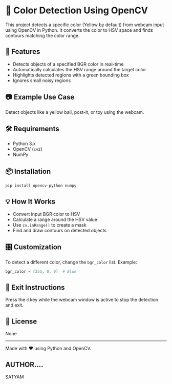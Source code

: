 # 🎨 Color Detection Using OpenCV

This project detects a specific color (Yellow by default) from webcam input using OpenCV in Python. It converts the color to HSV space and finds contours matching the color range.

## 🚀 Features

- Detects objects of a specified BGR color in real-time
- Automatically calculates the HSV range around the target color
- Highlights detected regions with a green bounding box
- Ignores small noisy regions

## 📷 Example Use Case

Detect objects like a yellow ball, post-it, or toy using the webcam.

## 🛠 Requirements

- Python 3.x
- OpenCV (`cv2`)
- NumPy

## 📦 Installation

```bash
pip install opencv-python numpy
```

## 💡 How It Works

- Convert input BGR color to HSV
- Calculate a range around the HSV value
- Use `cv.inRange()` to create a mask
- Find and draw contours on detected objects

## 🎛️ Customization

To detect a different color, change the `bgr_color` list. Example:

```python
bgr_color = [255, 0, 0]  # Blue
```

## 🧹 Exit Instructions

Press the `d` key while the webcam window is active to stop the detection and exit.


## 📄 License

None

---

Made with ❤️ using Python and OpenCV.
## AUTHOR....
 SATYAM

